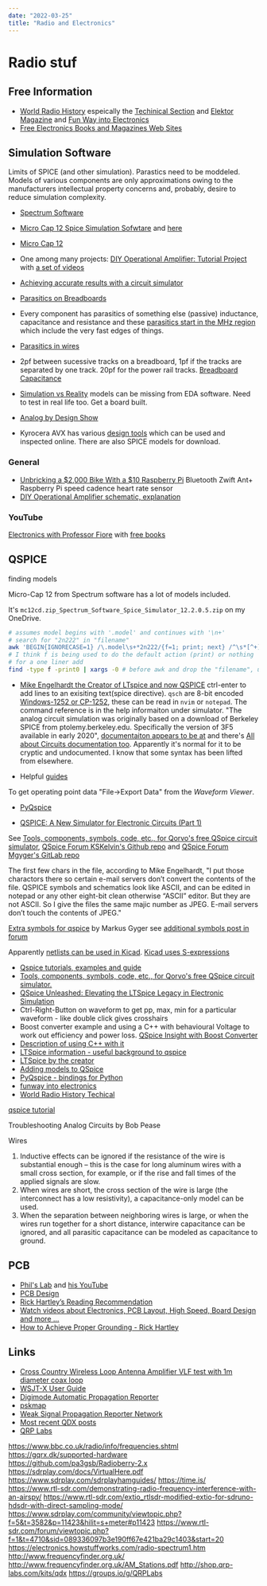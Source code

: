 ```yaml
---
date: "2022-03-25"
title: "Radio and Electronics"
---
```

<!-- markdownlint-disable MD025 -->
# Radio stuf
<!-- markdownlint-enable MD025 -->

## Free Information

* [World Radio History](https://www.worldradiohistory.com/index.htm) espeically the [Techinical Section](https://www.worldradiohistory.com/Home-Tech.htm) and [Elektor Magazine](https://archive.org/details/ElektorMagazine) and [Fun Way into Electronics](https://archive.org/details/funway_into_electronics)
* [Free Electronics Books and Magazines Web Sites](https://youtu.be/eBKRat72TDU?si=PoEnyuolLwT7SHuH)

## Simulation Software

Limits of SPICE (and other simulation). Parastics need to be moddeled. Models of various components are only approximations owing to the manufacturers intellectual property concerns and, probably, desire to reduce simulation complexity.

* [Spectrum Software](https://web.archive.org/web/20230219052113/http://www.spectrum-soft.com/index.shtm)
* [Micro Cap 12 Spice Simulation Sofwtare](http://www.spectrum-soft.com/download/download.shtm) and [here](https://gotroot.ca/spectrum/www.spectrum-soft.com/download/download.html)
* [Micro Cap 12](https://youtu.be/WExvpASP-1c?si=JLN4hbqDsmB-AQVV)
* One among many projects: [DIY Operational Amplifier: Tutorial Project](https://www.electroschematics.com/diy-operational-amplifier/) with [a set of videos](https://youtu.be/Z8JDsvfZjL8?si=OXS8azt1TlsKbOgk)
* [Achieving accurate results with a circuit simulator](https://efabless-production-wordpress.s3.amazonaws.com/wp-content/uploads/Achieving-Accurate-Results-with-a-Circuit-Simulator.pdf)
* [Parasitics on Breadboards](https://www.youtube.com/watch?v=ME2wgVFYgIs&t=366s)
* Every component has parasitics of something else (passive) inductance, capacitance and resistance and these [parasitics start in the MHz region](https://electronics.stackexchange.com/a/382087) which include the very fast edges of things.
* [Parasitics in wires](https://ece.uwaterloo.ca/~mhanis/ece730/lecture2.pdf#:~:text=Wiring%20of%20today%E2%80%99s%20integrated%20circuits%20forms%20a%20complex,propagation%20delay%2C%20or%20equivalently%2C%20a%20drop%20in%20performance.)
* 2pf between sucessive tracks on a breadboard, 1pf if the tracks are separated by one track. 20pf for the power rail tracks. [Breadboard Capacitance](https://www.eevblog.com/forum/blog/eevblog-568-solderless-breadboard-capacitance/)
* [Simulation vs Reality](https://www.youtube.com/watch?v=onlrcEFEDWI) models can be missing from EDA software.  Need to test in real life too. Get a board built.
* [Analog by Design Show](https://www.youtube.com/playlist?list=PL59089C08F42536A4)

* Kyrocera AVX has various [design tools](https://www.kyocera-avx.com/design-tools/) which can be used and inspected online. There are also SPICE models for download.

### General

* [Unbricking a $2,000 Bike With a $10 Raspberry Pi](https://ptx2.net/posts/unbricking-a-bike-with-a-raspberry-pi/) Bluetooth Zwift Ant+ Raspberry Pi speed cadence heart rate sensor
* [DIY Operational Amplifier schematic, explanation](https://www.electroschematics.com/diy-operational-amplifier/)

### YouTube

[Electronics with Professor Fiore](https://www.youtube.com/@ElectronicswithProfessorFiore) with [free books](https://www2.mvcc.edu//users/faculty/jfiore/index.cfm)

## QSPICE

finding models

Micro-Cap 12 from Spectrum software has a lot of models included.

It's `mc12cd.zip_Spectrum_Software_Spice_Simulator_12.2.0.5.zip` on my OneDrive.

```bash
# assumes model begins with '.model' and continues with '\n+'
# search for "2n222" in "filename"
awk 'BEGIN{IGNORECASE=1} /\.model\s+*2n222/{f=1; print; next} /^\s*[^+]/{f=0} f' filename 
# I think f is being used to do the default action (print) or nothing
# for a one liner add 
find -type f -print0 | xargs -0 # before awk and drop the "filename", use -r for recursive
```

* [Mike Engelhardt the Creator of LTspice and now QSPICE](https://www.youtube.com/watch?v=5gMVOmkXDVs)
ctrl-enter to add lines to an exisiting text(spice directive). `qsch` are 8-bit encoded [Windows-1252 or CP-1252](https://en.wikipedia.org/wiki/Windows-1252), these can be read in `nvim` or `notepad`. The command reference is in the help informaiton under simulator.
"The analog circuit simulation was originally based on a download of Berkeley SPICE from ptolemy.berkeley.edu. Specifically the version of 3F5 available in early 2020", [documentaiton appears to be at](http://bwrcs.eecs.berkeley.edu/Classes/IcBook/SPICE/) and there's [All about Circuits documentation too](https://www.allaboutcircuits.com/textbook/reference/chpt-7/fundamentals-spice-programming/). Apparently it's normal for it to be cryptic and undocumented. I know that some syntax has been lifted from elsewhere.

* Helpful [guides](https://github.com/KSKelvin-Github/Qspice/tree/main/Guideline)

To get operating point data "File->Export Data" from the *Waveform Viewer*.

* [PyQspice](https://github.com/Qorvo/PyQSPICE/tree/main)

* [QSPICE: A New Simulator for Electronic Circuits (Part 1)](https://www.powerelectronicsnews.com/qspice-a-new-simulator-for-electronic-circuits-part-1/)

See [Tools, components, symbols, code, etc., for Qorvo's free QSpice circuit simulator](https://github.com/robdunn4/QSpice), [QSpice Forum KSKelvin's Github repo](https://github.com/KSKelvin-Github/Qspice/) and [QSpice Forum Mgyger's GitLab repo](https://gitlab.com/mgyger/qspice-symbols/)

The first few chars in the file, according to Mike Engelhardt, "I put those charactors there so certain e-mail servers don’t convert the contents of the file. QSPICE symbols and schematics look like ASCII, and can be edited in notepad or any other eight-bit clean otherwise “ASCII” editor. But they are not ASCII. So I give the files the same majic number as JPEG. E-mail servers don’t touch the contents of JPEG."

[Extra symbols for qspice](https://gitlab.com/mgyger/qspice-symbols) by Markus Gyger see [additional symbols post in forum](https://forum.qorvo.com/t/additional-symbols/14469)

Apparently [netlists can be used in Kicad](https://electronics.stackexchange.com/questions/676175/can-i-import-a-netlist-into-kicad#:~:text=There%27s%20no%20need%20to%20%22import%22%20anything%20into%20KiCad%3A,you%20generate%20perfect%20schematics%20and%20layouts%20that%20way%21). [Kicad uses S-expressions](https://dev-docs.kicad.org/en/file-formats/sexpr-intro/index.html#:~:text=KiCad%20uses%20an%20s-expression%20file%20format%20for%20symbol,circuit%20boards%2C%20and%20title%20block%20and%20border%20worksheets.)

* [Qspice tutorials, examples and guide](https://github.com/KSKelvin-Github/Qspice/tree/main)
* [Tools, components, symbols, code, etc., for Qorvo's free QSpice circuit simulator.](https://github.com/robdunn3/QSpice/tree/main)
* [QSpice Unleashed: Elevating the LTSpice Legacy in Electronic Simulation](https://www.electromaker.io/blog/article/qtspice-unleashed-elevating-the-ltspice-legacy-in-electronic-simulation)
* Ctrl-Right-Button on waveform to get pp, max, min for a particular waveform - like double click gives crosshairs
* Boost converter example and using a C++ with behavioural Voltage to work out efficiency and power loss. [QSpice Insight with Boost Converter](https://youtu.be/1pUUDxWJIKA?si=lIHKPm4MFvlZWr1F)
* [Description of using C++ with it](https://www.youtube.com/watch?v=Rtt5PPsQGag&t=23s)
* [LTSpice information - useful background to qspice](https://youtu.be/NZNerLq8tHc?si=GzlIQBV7u1B5ebAR)
* [LTSpice by the creator](https://www.youtube.com/watch?v=5gKThjZIj-s)
* [Adding models to QSpice](https://forum.qorvo.com/t/adding-model-files-to-qspice/14962)
* [PyQspice - bindings for Python](https://github.com/Qorvo/PyQSPICE/tree/main)
* [funway into electronics](https://archive.org/details/funway_into_electronics/funway_into_electronics_vol_0_22nd_printing/)
* [World Radio History Techical](https://www.worldradiohistory.com/Home-Tech.htm)

[qspice tutorial](https://www.powerelectronicsnews.com/qspice-a-new-simulator-for-electronic-circuits-part-1/)

Troubleshooting Analog Circuits by Bob Pease

Wires

1) Inductive effects can be ignored if the resistance of the wire is substantial enough – this is the case for long aluminum wires with a small cross section, for example, or if the rise and fall times of the applied signals are slow.
2) When wires are short, the cross section of the wire is large (the interconnect has a low resistivity), a capacitance-only model can be used.  
3) When the separation between neighboring wires is large, or when the wires run together for a short distance, interwire capacitance can be ignored, and all parasitic capacitance can be modeled as capacitance to ground.

## PCB

* [Phil's Lab](https://www.phils-lab.net/) and [his YouTube](https://www.youtube.com/@PhilsLab)
* [PCB Design](https://www.scs.stanford.edu/~zyedidia/docs/pcb/pcb_tutorial.pdf)
* [Rick Hartley’s Reading Recommendation](https://ninedotconnects.com/public_resources/Ricks-Reading-Recommendation.pdf)
* [Watch videos about Electronics, PCB Layout, High Speed, Board Design and more ...](https://www.youtube.com/c/RobertFeranec)
* [How to Achieve Proper Grounding - Rick Hartley](https://www.youtube.com/watch?v=ySuUZEjARPY)

## Links

* [Cross Country Wireless Loop Antenna Amplifier VLF test with 1m diameter coax loop](https://www.youtube.com/watch?v=BAmIyd118Os)
* [WSJT-X User Guide](https://physics.princeton.edu/pulsar/k1jt/wsjtx-doc/wsjtx-main-2.5.4.html#INTRO)
* [Digimode Automatic Propagation Reporter](https://pskreporter.info/)
* [pskmap](https://pskreporter.info/pskmap.html)
* [Weak Signal Propagation Reporter Network](https://www.wsprnet.org/drupal/wsprnet/activity)
* [Most recent QDX posts](https://groups.io/g/QRPLabs/search?ev=0&p=%2C%2Cqdx%2C20%2C2%2C0%2C0&ct=1)
* [QRP Labs](http://qrp-labs.com/)

<!-- markdownlint-disable MD034 -->
https://www.bbc.co.uk/radio/info/frequencies.shtml
https://gqrx.dk/supported-hardware
https://github.com/pa3gsb/Radioberry-2.x
https://sdrplay.com/docs/VirtualHere.pdf
https://www.sdrplay.com/sdrplayhamguides/
https://time.is/
https://www.rtl-sdr.com/demonstrating-radio-frequency-interference-with-an-airspy/
https://www.rtl-sdr.com/extio_rtlsdr-modified-extio-for-sdruno-hdsdr-with-direct-sampling-mode/
https://www.sdrplay.com/community/viewtopic.php?f=5&t=3582&p=11423&hilit=s+meter#p11423
https://www.rtl-sdr.com/forum/viewtopic.php?f=1&t=4710&sid=089336097b3e190ff67e421ba29c1403&start=20
https://electronics.howstuffworks.com/radio-spectrum1.htm
http://www.frequencyfinder.org.uk/
http://www.frequencyfinder.org.uk/AM_Stations.pdf
http://shop.qrp-labs.com/kits/qdx
https://groups.io/g/QRPLabs
<!-- markdownlint-enable MD034 -->